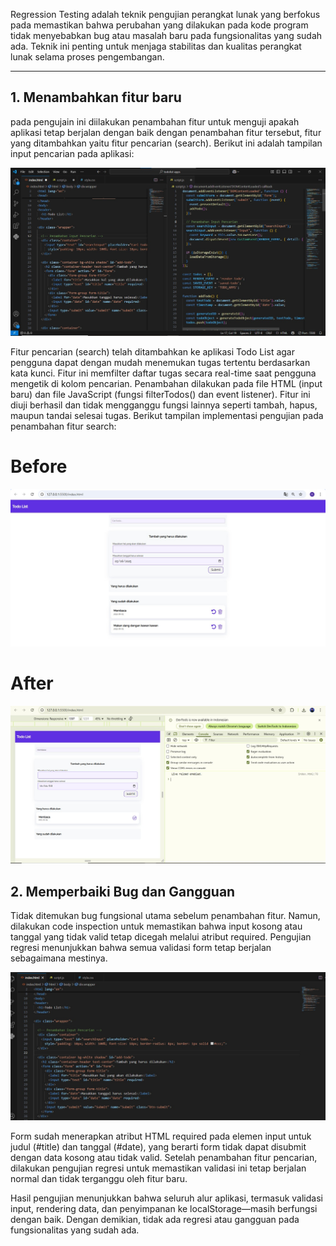 Regression Testing adalah teknik pengujian perangkat lunak yang berfokus pada
memastikan bahwa perubahan yang dilakukan pada kode program tidak
menyebabkan bug atau masalah baru pada fungsionalitas yang sudah ada. Teknik ini
penting untuk menjaga stabilitas dan kualitas perangkat lunak selama proses
pengembangan.

---

## 1. Menambahkan fitur baru
pada pengujain ini diilakukan penambahan fitur untuk menguji apakah aplikasi tetap berjalan dengan baik dengan penambahan fitur tersebut, fitur yang ditambahkan yaitu fitur pencarian (search).
Berikut ini adalah tampilan input pencarian pada aplikasi:

![Input Pencarian](input%20pencarian%20code.png)

Fitur pencarian (search) telah ditambahkan ke aplikasi Todo List agar pengguna dapat dengan mudah menemukan tugas tertentu berdasarkan kata kunci. Fitur ini memfilter daftar tugas secara real-time saat pengguna mengetik di kolom pencarian. Penambahan dilakukan pada file HTML (input baru) dan file JavaScript (fungsi filterTodos() dan event listener). Fitur ini diuji berhasil dan tidak mengganggu fungsi lainnya seperti tambah, hapus, maupun tandai selesai tugas.
Berikut tampilan implementasi pengujian pada penambahan fitur search:
# Before
![before](image1.png)

# After
![after](image2.png)

## 2. Memperbaiki Bug dan Gangguan
Tidak ditemukan bug fungsional utama sebelum penambahan fitur. Namun, dilakukan code inspection untuk memastikan bahwa input kosong atau tanggal yang tidak valid tetap dicegah melalui atribut required. Pengujian regresi menunjukkan bahwa semua validasi form tetap berjalan sebagaimana mestinya.

![noerror](image3.png)

Form sudah menerapkan atribut HTML required pada elemen input untuk judul (#title) dan tanggal (#date), yang berarti form tidak dapat disubmit dengan data kosong atau tidak valid. Setelah penambahan fitur pencarian, dilakukan pengujian regresi untuk memastikan validasi ini tetap berjalan normal dan tidak terganggu oleh fitur baru.

Hasil pengujian menunjukkan bahwa seluruh alur aplikasi, termasuk validasi input, rendering data, dan penyimpanan ke localStorage—masih berfungsi dengan baik. Dengan demikian, tidak ada regresi atau gangguan pada fungsionalitas yang sudah ada.








